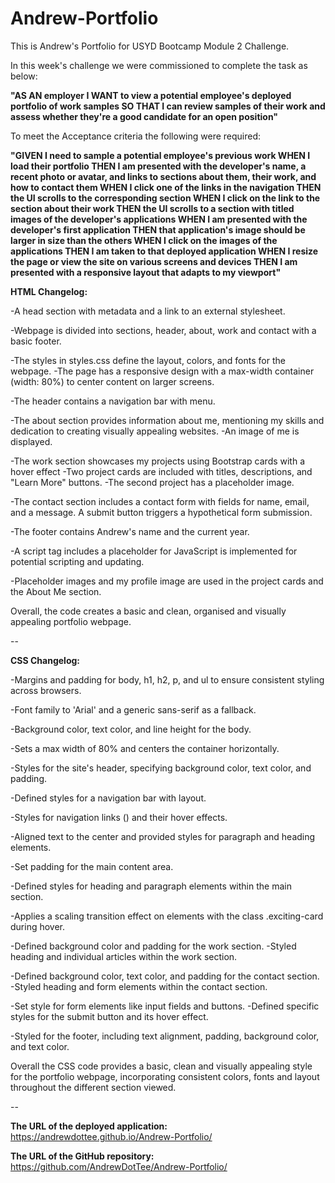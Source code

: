 # Andrew-Portfolio
This is Andrew's Portfolio for USYD Bootcamp Module 2 Challenge.

In this week's challenge we were commissioned to complete the task as below:

**"AS AN employer
I WANT to view a potential employee's deployed portfolio of work samples
SO THAT I can review samples of their work and assess whether they're a good candidate for an open position"**

To meet the Acceptance criteria the following were required:

**"GIVEN I need to sample a potential employee's previous work
WHEN I load their portfolio
THEN I am presented with the developer's name, a recent photo or avatar, and links to sections about them, their work, and how to contact them
WHEN I click one of the links in the navigation
THEN the UI scrolls to the corresponding section
WHEN I click on the link to the section about their work
THEN the UI scrolls to a section with titled images of the developer's applications
WHEN I am presented with the developer's first application
THEN that application's image should be larger in size than the others
WHEN I click on the images of the applications
THEN I am taken to that deployed application
WHEN I resize the page or view the site on various screens and devices
THEN I am presented with a responsive layout that adapts to my viewport"**

**HTML Changelog:**

-A head section with metadata and a link to an external stylesheet.

-Webpage is divided into sections, header, about, work and contact with a basic footer.

-The styles in styles.css define the layout, colors, and fonts for the webpage.
-The page has a responsive design with a max-width container (width: 80%) to center content on larger screens.

-The header contains a navigation bar with menu.

-The about section provides information about me, mentioning my skills and dedication to creating visually appealing websites.
-An image of me is displayed.

-The work section showcases my projects using Bootstrap cards with a hover effect
-Two project cards are included with titles, descriptions, and "Learn More" buttons.
-The second project has a placeholder image.

-The contact section includes a contact form with fields for name, email, and a message. A submit button triggers a hypothetical form submission.

-The footer contains Andrew's name and the current year.

-A script tag includes a placeholder for JavaScript is implemented for potential scripting and updating.

-Placeholder images and my profile image are used in the project cards and the About Me section.

Overall, the code creates a basic and clean, organised and visually appealing portfolio webpage.

--

**CSS Changelog:**

-Margins and padding for body, h1, h2, p, and ul to ensure consistent styling across browsers.

-Font family to 'Arial' and a generic sans-serif as a fallback.

-Background color, text color, and line height for the body.

-Sets a max width of 80% and centers the container horizontally.

-Styles for the site's header, specifying background color, text color, and padding.

-Defined styles for a navigation bar with layout.

-Styles for navigation links (<a>) and their hover effects.

-Aligned text to the center and provided styles for paragraph and heading elements.

-Set padding for the main content area.

-Defined styles for heading and paragraph elements within the main section.

-Applies a scaling transition effect on elements with the class .exciting-card during hover.

-Defined background color and padding for the work section.
-Styled heading and individual articles within the work section.

-Defined background color, text color, and padding for the contact section.
-Styled heading and form elements within the contact section.

-Set style for form elements like input fields and buttons.
-Defined specific styles for the submit button and its hover effect.

-Styled for the footer, including text alignment, padding, background color, and text color.

Overall the CSS code provides a basic, clean and visually appealing style for the portfolio webpage, incorporating consistent colors, fonts and layout throughout the different section viewed.

--

**The URL of the deployed application:**
https://andrewdottee.github.io/Andrew-Portfolio/

**The URL of the GitHub repository:**
https://github.com/AndrewDotTee/Andrew-Portfolio/
